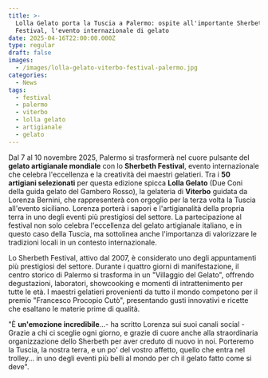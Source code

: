 ```yaml
---
title: >-
  Lolla Gelato porta la Tuscia a Palermo: ospite all'importante Sherbeth
  Festival, l'evento internazionale di gelato
date: 2025-04-16T22:00:00.000Z
type: regular
draft: false
images:
  - /images/lolla-gelato-viterbo-festival-palermo.jpg
categories:
  - News
tags:
  - festival
  - palermo
  - viterbo
  - lolla gelato
  - artigianale
  - gelato
---
```


Dal 7 al 10 novembre 2025, Palermo si trasformerà nel cuore pulsante del **gelato artigianale mondiale** con lo **Sherbeth Festival**, evento internazionale che celebra l'eccellenza e la creatività dei maestri gelatieri. Tra i **50 artigiani selezionati** per questa edizione spicca **Lolla Gelato** (Due Coni della guida gelato del Gambero Rosso), la gelateria di **Viterbo** guidata da Lorenza Bernini, che rappresenterà con orgoglio per la terza volta la Tuscia all'evento siciliano. Lorenza porterà i sapori e l'artigianalità della propria terra in uno degli eventi più prestigiosi del settore. La partecipazione al festival non solo celebra l'eccellenza del gelato artigianale italiano, e in questo caso della Tuscia, ma sottolinea anche l'importanza di valorizzare le tradizioni locali in un contesto internazionale.

Lo Sherbeth Festival, attivo dal 2007, è considerato uno degli appuntamenti più prestigiosi del settore. Durante i quattro giorni di manifestazione, il centro storico di Palermo si trasforma in un "Villaggio del Gelato", offrendo degustazioni, laboratori, showcooking e momenti di intrattenimento per tutte le età. I maestri gelatieri provenienti da tutto il mondo competono per il premio "Francesco Procopio Cutò", presentando gusti innovativi e ricette che esaltano le materie prime di qualità.

"È **un'emozione incredibile**...- ha scritto Lorenza sui suoi canali social - Grazie a chi ci sceglie ogni giorno, e grazie di cuore anche alla straordinaria organizzazione dello Sherbeth per aver creduto di nuovo in noi. Porteremo la Tuscia, la nostra terra, e un po' del vostro affetto, quello che entra nel trolley... in uno degli eventi più belli al mondo per ch il gelato fatto come si deve".
